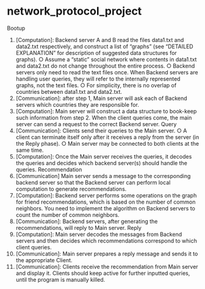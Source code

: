# network_protocol_project

Bootup
1. [Computation]: Backend server A and B read the files data1.txt and data2.txt
respectively, and construct a list of “graphs” (see “DETAILED EXPLANATION” for
description of suggested data structures for graphs).
○ Assume a “static” social network where contents in data1.txt and data2.txt do not
change throughout the entire process.
○ Backend servers only need to read the text files once. When Backend servers are
handling user queries, they will refer to the internally represented graphs, not the
text files.
○ For simplicity, there is no overlap of countries between data1.txt and data2.txt.
2. [Communication]: after step 1, Main server will ask each of Backend servers which
countries they are responsible for.
3. [Computation]: Main server will construct a data structure to book-keep such information
from step 2. When the client queries come, the main server can send a request to the
correct Backend server.
Query
1. [Communication]: Clients send their queries to the Main server.
○ A client can terminate itself only after it receives a reply from the server (in the
Reply phase).
○ Main server may be connected to both clients at the same time.
2. [Computation]: Once the Main server receives the queries, it decodes the queries and
decides which backend server(s) should handle the queries.
Recommendation
1. [Communication] Main server sends a message to the corresponding backend server so
that the Backend server can perform local computation to generate recommendations.
2. [Computation]: Backend server performs some operations on the graph for friend
recommendations, which is based on the number of common neighbors. You need to
implement the algorithm on Backend servers to count the number of common neighbors.
3. [Communication]: Backend servers, after generating the recommendations, will reply to
Main server.
Reply
1. [Computation]: Main server decodes the messages from Backend servers and then
decides which recommendations correspond to which client queries.
2. [Communication]: Main server prepares a reply message and sends it to the appropriate
Client.
3. [Communication]: Clients receive the recommendation from Main server and display it.
Clients should keep active for further inputted queries, until the program is manually
killed.
